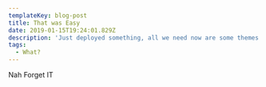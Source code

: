```yaml
---
templateKey: blog-post
title: That was Easy
date: 2019-01-15T19:24:01.829Z
description: 'Just deployed something, all we need now are some themes'
tags:
  - What?
---
```

Nah Forget IT
